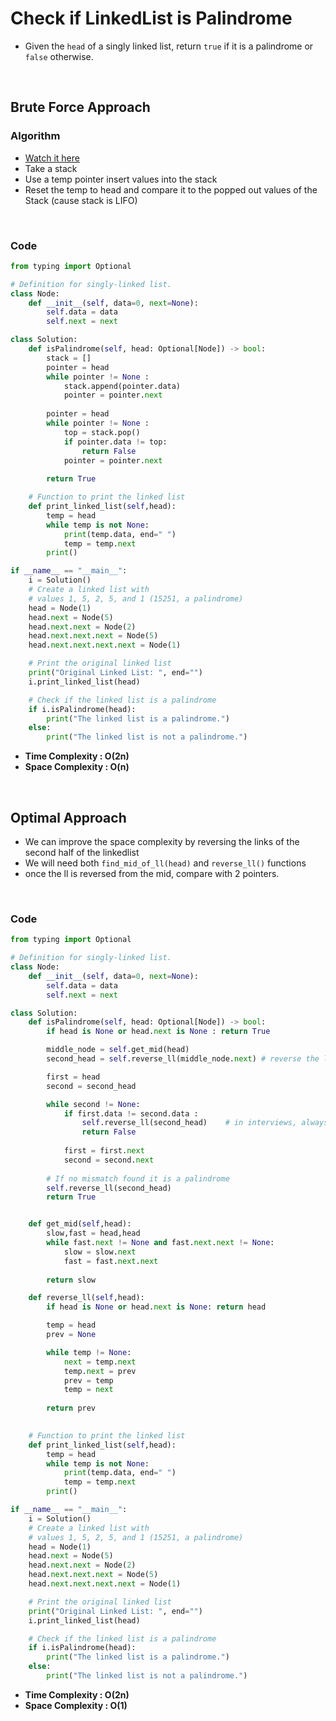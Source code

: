# Check if LinkedList is Palindrome

- Given the `head` of a singly linked list, return `true` if it is a 
palindrome or `false` otherwise.

<br>

## Brute Force Approach 

### Algorithm 

- [Watch it here](https://youtu.be/lRY_G-u_8jk?si=lFBUZ6xBbNAnOYWY&t=119)
- Take a stack
- Use a temp pointer insert values into the stack 
- Reset the temp to head and compare it to the popped out values of the Stack (cause stack is LIFO)

<br>

### Code  

```python 
from typing import Optional

# Definition for singly-linked list.
class Node:
    def __init__(self, data=0, next=None):
        self.data = data
        self.next = next

class Solution:
    def isPalindrome(self, head: Optional[Node]) -> bool:
        stack = []
        pointer = head 
        while pointer != None :
            stack.append(pointer.data)
            pointer = pointer.next 
        
        pointer = head 
        while pointer != None :
            top = stack.pop()
            if pointer.data != top:
                return False
            pointer = pointer.next 
        
        return True

    # Function to print the linked list
    def print_linked_list(self,head):
        temp = head
        while temp is not None:
            print(temp.data, end=" ")
            temp = temp.next
        print()

if __name__ == "__main__":
    i = Solution()
    # Create a linked list with
    # values 1, 5, 2, 5, and 1 (15251, a palindrome)
    head = Node(1)
    head.next = Node(5)
    head.next.next = Node(2)
    head.next.next.next = Node(5)
    head.next.next.next.next = Node(1)

    # Print the original linked list
    print("Original Linked List: ", end="")
    i.print_linked_list(head)

    # Check if the linked list is a palindrome
    if i.isPalindrome(head):
        print("The linked list is a palindrome.")
    else:
        print("The linked list is not a palindrome.")
```
- **Time Complexity : O(2n)**
- **Space Complexity : O(n)**

<br>

## Optimal Approach 

- We can improve the space complexity by reversing the links of the second half of the linkedlist
- We will need both `find_mid_of_ll(head)` and `reverse_ll()` functions
- once the ll is reversed from the mid, compare with 2 pointers.

<br>

### Code 

```python 
from typing import Optional

# Definition for singly-linked list.
class Node:
    def __init__(self, data=0, next=None):
        self.data = data
        self.next = next

class Solution:
    def isPalindrome(self, head: Optional[Node]) -> bool:
        if head is None or head.next is None : return True

        middle_node = self.get_mid(head)
        second_head = self.reverse_ll(middle_node.next) # reverse the ll after the middle node

        first = head
        second = second_head

        while second != None:
            if first.data != second.data :
                self.reverse_ll(second_head)    # in interviews, always return with the original data 
                return False
            
            first = first.next 
            second = second.next
        
        # If no mismatch found it is a palindrome
        self.reverse_ll(second_head)
        return True


    def get_mid(self,head):
        slow,fast = head,head 
        while fast.next != None and fast.next.next != None:
            slow = slow.next 
            fast = fast.next.next
        
        return slow

    def reverse_ll(self,head):
        if head is None or head.next is None: return head

        temp = head 
        prev = None

        while temp != None:
            next = temp.next
            temp.next = prev 
            prev = temp 
            temp = next
        
        return prev

    
    # Function to print the linked list
    def print_linked_list(self,head):
        temp = head
        while temp is not None:
            print(temp.data, end=" ")
            temp = temp.next
        print()

if __name__ == "__main__":
    i = Solution()
    # Create a linked list with
    # values 1, 5, 2, 5, and 1 (15251, a palindrome)
    head = Node(1)
    head.next = Node(5)
    head.next.next = Node(2)
    head.next.next.next = Node(5)
    head.next.next.next.next = Node(1)

    # Print the original linked list
    print("Original Linked List: ", end="")
    i.print_linked_list(head)

    # Check if the linked list is a palindrome
    if i.isPalindrome(head):
        print("The linked list is a palindrome.")
    else:
        print("The linked list is not a palindrome.")
```

- **Time Complexity : O(2n)**
- **Space Complexity : O(1)**